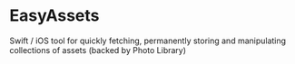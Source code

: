 # EasyAssets
Swift / iOS tool for quickly fetching, permanently storing and manipulating collections of assets (backed by Photo Library)
